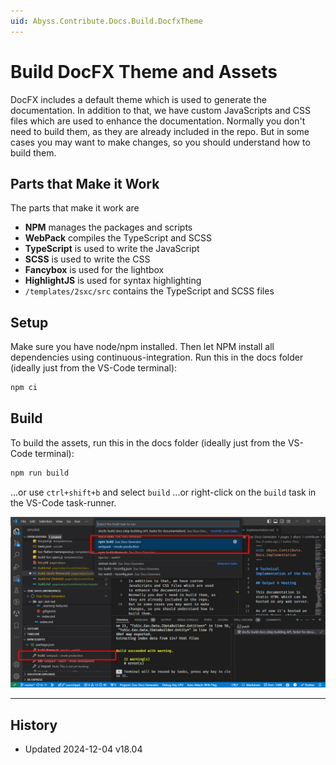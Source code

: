 ```yaml
---
uid: Abyss.Contribute.Docs.Build.DocfxTheme
---
```


# Build DocFX Theme and Assets

DocFX includes a default theme which is used to generate the documentation.
In addition to that, we have custom JavaScripts and CSS files which are used to enhance the documentation.
Normally you don't need to build them, as they are already included in the repo.
But in some cases you may want to make changes, so you should understand how to build them.

## Parts that Make it Work

The parts that make it work are

* **NPM** manages the packages and scripts
* **WebPack** compiles the TypeScript and SCSS
* **TypeScript** is used to write the JavaScript
* **SCSS** is used to write the CSS
* **Fancybox** is used for the lightbox
* **HighlightJS** is used for syntax highlighting
* `/templates/2sxc/src` contains the TypeScript and SCSS files

## Setup

Make sure you have node/npm installed.
Then let NPM install all dependencies using continuous-integration.
Run this in the docs folder (ideally just from the VS-Code terminal):

```cmd
npm ci
```

## Build

To build the assets, run this in the docs folder (ideally just from the VS-Code terminal):

```cmd
npm run build
```

...or use `ctrl+shift+b` and select `build`
...or right-click on the `build` task in the VS-Code task-runner.

<div gallery="vs-code">
  <img src="./assets/webpack-build.jpg">
</div>

---

## History

* Updated 2024-12-04 v18.04

<!-- Shortlink: <https://go.2sxc.org/build> -->
